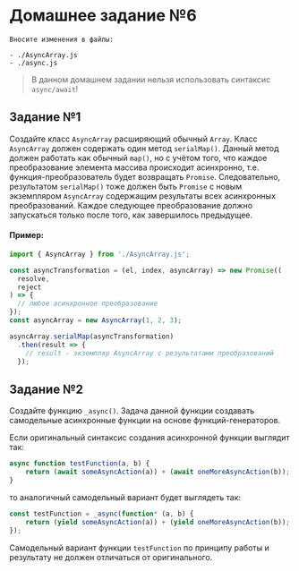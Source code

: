 Домашнее задание №6
===================

```
Вносите изменения в файлы:

- ./AsyncArray.js
- ./async.js
```

> В данном домашнем задании нельзя использовать синтаксис `async/await`!

## Задание №1

Создайте класс `AsyncArray` расширяющий обычный `Array`.
Класс `AsyncArray` должен содержать один метод `serialMap()`.
Данный метод должен работать как обычный `map()`, но с учётом того,
что каждое преобразование элемента массива происходит асинхронно,
т.е. функция-преобразователь будет возвращать `Promise`.
Следовательно, результатом `serialMap()` тоже должен быть `Promise` с новым экземпляром `AsyncArray` содержащим результаты всех асинхронных преобразований.
Каждое следующее преобразование должно запускаться только после того, как завершилось предыдущее.

#### Пример:

```javascript
import { AsyncArray } from './AsyncArray.js';

const asyncTransformation = (el, index, asyncArray) => new Promise((
  resolve,
  reject
) => {
  // любое асинхронное преобразование
});
const asyncArray = new AsyncArray(1, 2, 3);

asyncArray.serialMap(asyncTransformation)
  .then(result => {
    // result - экземпляр AsyncArray с результатами преобразований
  });
```


## Задание №2

Создайте функцию `_async()`.
Задача данной функции создавать самодельные асинхронные функции на основе функций-генераторов.

Если оригинальный синтаксис создания асинхронной функции выглядит так:
```javascript
async function testFunction(a, b) {
    return (await someAsyncAction(a)) + (await oneMoreAsyncAction(b));
}
```
то аналогичный самодельный вариант будет выглядеть так:
```javascript
const testFunction = _async(function* (a, b) {
    return (yield someAsyncAction(a)) + (yield oneMoreAsyncAction(b));
});
```
Самодельный вариант функции `testFunction` по принципу работы и результату не должен отличаться от оригинального.
